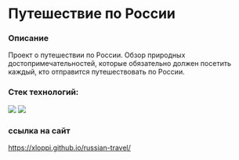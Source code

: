 # Путешествие по России

### Описание

Проект о путешествии по России.
Обзор природных достопримечательностей, которые обязательно должен посетить каждый, кто отправится путешествовать по России.

### Стек технологий:

![](https://img.shields.io/badge/-HTML-000000?style=for-the-badge&logo=HTML5)
![](https://img.shields.io/badge/-CSS-000000?style=for-the-badge&logo=CSS3)

### ссылка на сайт
https://xloppi.github.io/russian-travel/
